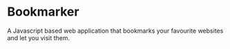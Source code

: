 # Bookmarker
A Javascript based web application that bookmarks your favourite websites and let you visit them.
